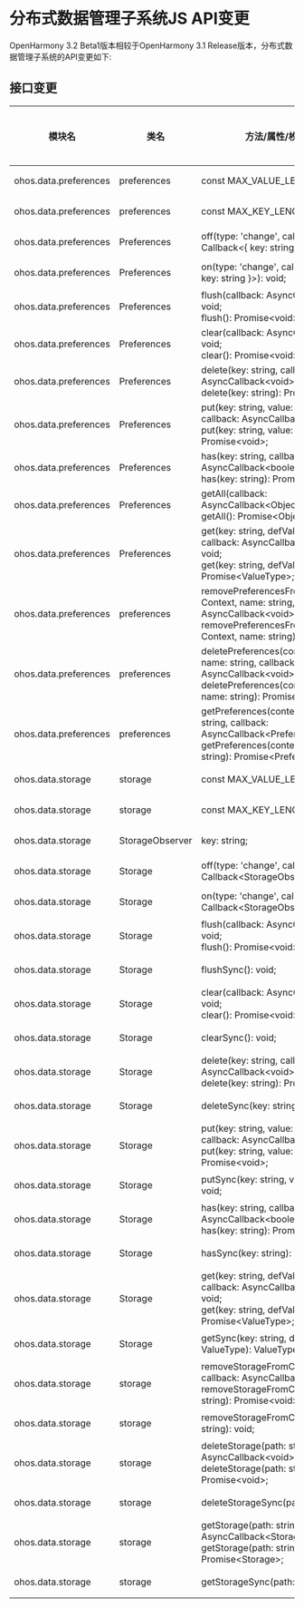 # 分布式数据管理子系统JS API变更

OpenHarmony 3.2 Beta1版本相较于OpenHarmony 3.1 Release版本，分布式数据管理子系统的API变更如下:

## 接口变更

| 模块名 | 类名 | 方法/属性/枚举/常量 | 变更类型 |
|---|---|---|---|
| ohos.data.preferences | preferences | const MAX_VALUE_LENGTH: 8192; | 新增 |
| ohos.data.preferences | preferences | const MAX_KEY_LENGTH: 80; | 新增 |
| ohos.data.preferences | Preferences | off(type: 'change', callback?: Callback\<{ key: string }>): void; | 新增 |
| ohos.data.preferences | Preferences | on(type: 'change', callback: Callback\<{ key: string }>): void; | 新增 |
| ohos.data.preferences | Preferences | flush(callback: AsyncCallback\<void>): void;<br>flush(): Promise\<void>; | 新增 |
| ohos.data.preferences | Preferences | clear(callback: AsyncCallback\<void>): void;<br>clear(): Promise\<void>; | 新增 |
| ohos.data.preferences | Preferences | delete(key: string, callback: AsyncCallback\<void>): void;<br>delete(key: string): Promise\<void>; | 新增 |
| ohos.data.preferences | Preferences | put(key: string, value: ValueType, callback: AsyncCallback\<void>): void;<br>put(key: string, value: ValueType): Promise\<void>; | 新增 |
| ohos.data.preferences | Preferences | has(key: string, callback: AsyncCallback\<boolean>): void;<br>has(key: string): Promise\<boolean>; | 新增 |
| ohos.data.preferences | Preferences | getAll(callback: AsyncCallback\<Object>): void;<br>getAll(): Promise\<Object>; | 新增 |
| ohos.data.preferences | Preferences | get(key: string, defValue: ValueType, callback: AsyncCallback\<ValueType>): void;<br>get(key: string, defValue: ValueType): Promise\<ValueType>; | 新增 |
| ohos.data.preferences | preferences | removePreferencesFromCache(context: Context, name: string, callback: AsyncCallback\<void>): void;<br>removePreferencesFromCache(context: Context, name: string): Promise\<void>; | 新增 |
| ohos.data.preferences | preferences | deletePreferences(context: Context, name: string, callback: AsyncCallback\<void>): void;<br>deletePreferences(context: Context, name: string): Promise\<void>; | 新增 |
| ohos.data.preferences | preferences | getPreferences(context: Context, name: string, callback: AsyncCallback\<Preferences>): void;<br>getPreferences(context: Context, name: string): Promise\<Preferences>; | 新增 |
| ohos.data.storage | storage | const MAX_VALUE_LENGTH: 8192; | 废弃 |
| ohos.data.storage | storage | const MAX_KEY_LENGTH: 80; | 废弃 |
| ohos.data.storage | StorageObserver | key: string; | 废弃 |
| ohos.data.storage | Storage | off(type: 'change', callback: Callback\<StorageObserver>): void; | 废弃 |
| ohos.data.storage | Storage | on(type: 'change', callback: Callback\<StorageObserver>): void; | 废弃 |
| ohos.data.storage | Storage | flush(callback: AsyncCallback\<void>): void;<br>flush(): Promise\<void>; | 废弃 |
| ohos.data.storage | Storage | flushSync(): void; | 废弃 |
| ohos.data.storage | Storage | clear(callback: AsyncCallback\<void>): void;<br>clear(): Promise\<void>; | 废弃 |
| ohos.data.storage | Storage | clearSync(): void; | 废弃 |
| ohos.data.storage | Storage | delete(key: string, callback: AsyncCallback\<void>): void;<br>delete(key: string): Promise\<void>; | 废弃 |
| ohos.data.storage | Storage | deleteSync(key: string): void; | 废弃 |
| ohos.data.storage | Storage | put(key: string, value: ValueType, callback: AsyncCallback\<void>): void;<br>put(key: string, value: ValueType): Promise\<void>; | 废弃 |
| ohos.data.storage | Storage | putSync(key: string, value: ValueType): void; | 废弃 |
| ohos.data.storage | Storage | has(key: string, callback: AsyncCallback\<boolean>): boolean;<br>has(key: string): Promise\<boolean>; | 废弃 |
| ohos.data.storage | Storage | hasSync(key: string): boolean; | 废弃 |
| ohos.data.storage | Storage | get(key: string, defValue: ValueType, callback: AsyncCallback\<ValueType>): void;<br>get(key: string, defValue: ValueType): Promise\<ValueType>; | 废弃 |
| ohos.data.storage | Storage | getSync(key: string, defValue: ValueType): ValueType; | 废弃 |
| ohos.data.storage | storage | removeStorageFromCache(path: string, callback: AsyncCallback\<void>): void;<br>removeStorageFromCache(path: string): Promise\<void>; | 废弃 |
| ohos.data.storage | storage | removeStorageFromCacheSync(path: string): void; | 废弃 |
| ohos.data.storage | storage | deleteStorage(path: string, callback: AsyncCallback\<void>): void;<br>deleteStorage(path: string): Promise\<void>; | 废弃 |
| ohos.data.storage | storage | deleteStorageSync(path: string): void; | 废弃 |
| ohos.data.storage | storage | getStorage(path: string, callback: AsyncCallback\<Storage>): void;<br>getStorage(path: string): Promise\<Storage>; | 废弃 |
| ohos.data.storage | storage | getStorageSync(path: string): Storage; | 废弃 |

